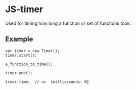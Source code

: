 # JS-timer

Used for timing how long a function or set of functions took.

## Example
```
var timer = new Timer();
timer.start();

a_function_to_time();

timer.end();

timer.time;  // =>  {milliseconds: N}
```